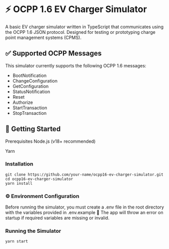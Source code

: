 
# ⚡ OCPP 1.6 EV Charger Simulator

A basic EV charger simulator written in TypeScript that communicates using the OCPP 1.6 JSON protocol. Designed for testing or prototyping charge point management systems (CPMS).

## ✅ Supported OCPP Messages

This simulator currently supports the following OCPP 1.6 messages:

- BootNotification
- ChangeConfiguration
- GetConfiguration
- StatusNotification
- Reset
- Authorize
- StartTransaction
- StopTransaction

## 🚀 Getting Started

Prerequisites
Node.js (v18+ recommended)

Yarn

### Installation

```
git clone https://github.com/your-name/ocpp16-ev-charger-simulator.git
cd ocpp16-ev-charger-simulator
yarn install
```

### ⚙️ Environment Configuration

Before running the simulator, you must create a .env file in the root directory with the  variables provided in .env.example
🛑 The app will throw an error on startup if required variables are missing or invalid.

### Running the Simulator
```
yarn start
```